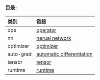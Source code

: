 ### 目录:
| 类别        | 链接                                                 |  
|:----------|:---------------------------------------------------|
| ops       | [operator](./operator)                             |
| nn        | [nerual network](./nn)                             |
| optimizer | [optimizer](./optimizer/README.md)                 |
| auto-grad | [automatic differentiation](./auto-grad/README.md) |
| tensor    | [tensor](./tensor)                                 |
| runtime   | [runtime](./runtime)                               |

